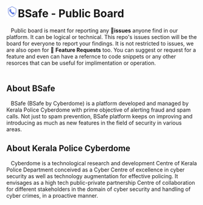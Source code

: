 <h1> <img src="logo-small.png" width="30px" />BSafe - Public Board</h1>

<p>&nbsp;&nbsp; Public board is meant for reporting any 🐛<b>issues</b> anyone find in our platform. It can be logical or technical. This repo's issues section will be the board for everyone to report your findings. It is not restricted to issues, we are also open for 📩 <b>Feature Requests</b> too. You can suggest or request for a feature and even can have a refernce to code snippets or any other resorces that can be useful for implimentation or operation.
<br><br>
</p>

<h2>About BSafe</h2>
<p>&nbsp;&nbsp; BSafe (BSafe by Cyberdome) is a platform developed and managed by Kerala Police Cyberdome with prime objective of alerting fraud and spam calls. Not just to spam prevention, BSafe platform keeps on improving and introducing as much as new features in the field of security in various areas. </p>

<h2>About Kerala Police Cyberdome</h2>

<p>&nbsp;&nbsp; Cyberdome is a technological research and development Centre of Kerala Police Department conceived as a Cyber Centre of excellence in cyber security as well as technology augmentation for effective policing. It envisages as a high tech public-private partnership Centre of collaboration for different stakeholders in the domain of cyber security and handling of cyber crimes, in a proactive manner.</p>
